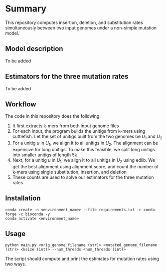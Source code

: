# Summary
This repository computes insertion, deletion, and substitution rates simultaneously between two input genomes under a non-simple mutation model. 

## Model description
To be added

## Estimators for the three mutation rates
To be added

## Workflow
The code in this repository does the following:

1. It first extracts k-mers from both input genome files
2. For each input, the program builds the unitigs from k-mers using cuttlefish. Let the set of unitigs built from the two genomes be $U_1$ and $U_2$
3. For a unitig $u$ in $U_1$, we align it to all unitigs in $U_2$. The alignment can be expensive for long unitigs. To make this feasible, we split long unitigs into smaller unitigs of length 5k
4. Next, for a unitig $u$ in $U_1$, we align it to all unitigs in $U_2$ using edlib. We get the best alignment using alignment score, and count the number of k-mers using single substitution, insertion, and deletion
5. These counts are used to solve our estimators for the three mutation rates

## Installation
```
conda create -n <environment_name> --file requirements.txt -c conda-forge -c bioconda -y
conda activate <environment_name>
```


## Usage
```
python main.py <orig_genome_filename (str)> <mutated_genome_filename (str)> <ksize (int)> --num_threads <num_threads (int)>
```

The script should compute and print the estimates for mutation rates using two ways.